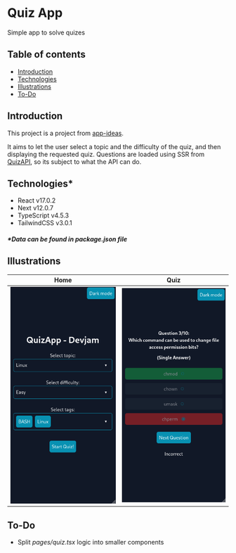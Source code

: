 # Quiz App

Simple app to solve quizes

## Table of contents
- [Introduction](#introduction)
- [Technologies](#technologies)
- [Illustrations](#illustrations)
- [To-Do](#to-do)

## Introduction
This project is a project from [app-ideas](https://github.com/rickywid/app-ideas).

It aims to let the user select a topic and the difficulty of the quiz, and then displaying the requested quiz. Questions are loaded using SSR from [QuizAPI](https://quizapi.io/), so its subject to what the API can do.

## Technologies\*
- React v17.0.2
- Next v12.0.7
- TypeScript v4.5.3
- TailwindCSS v3.0.1
##### \*Data can be found in **package.json** file

## Illustrations
| Home | Quiz |
|:---:|:---:|
| ![Home](./readme/home.png) | ![Quiz](./readme/quiz.png) |

## To-Do
- Split *pages/quiz.tsx* logic into smaller components